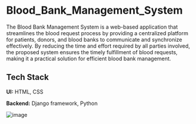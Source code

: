 # Blood_Bank_Management_System
The Blood Bank Management System is a web-based application that streamlines the blood request process by providing a centralized platform for patients, donors, and blood banks to communicate and synchronize effectively. By reducing the time and effort required by all parties involved, the proposed system ensures the timely fulfillment of blood requests, making it a practical solution for efficient blood bank management.

## Tech Stack

**UI:** HTML, CSS

**Backend:** Django framework, Python

![image](https://github.com/KSruthiVel/Blood_Bank_Management_System/assets/68786151/ea3a25be-8bea-4112-a142-e95c6eaf5044)

